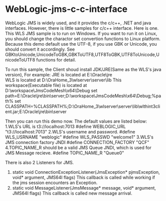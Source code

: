 # WebLogic-jms-c-c-interface
WebLogic JMS is widely used, and it provides the c/c++, .NET and java interfaces. However, there is little samples for c/c++ interface. Here is one.
This WLS JMS sample is to run on Windows. If you want to run it on Linux, you should change the charactor set convertion functions to Linux platform.
Because this demo default use the UTF-8, if you use GBK or Unicode, you should convert it accordingly. See GBKtoUnicode,UnicodeToGBK,GBKToUTF8,UTF8ToGBK,UTF8ToUnicode,UnicodeToUTF8 functions for detail.


To run this sample, the Client shoud install JDK/JRE(Same as the WLS's java version),
For example:
JRE is located at E:\Oracle\jre\
WLS is located at D:\OraHome_3\wlserver\server\lib
This workspace(Executable file) is located at D:\workspace\JmsCodeMesh\x64\Debug
set path=E:\Oracle\jre\bin\server;D:\workspace\JmsCodeMesh\x64\Debug;%path%
set CLASSPATH=%CLASSPATH%;D:\OraHome_3\wlserver\server\lib\wlthint3client.jar;E:\Oracle\jre\bin\server

Then you can run this demo now.
The default values are listed below:
1.WLS's URL is t3://localhost:7013
#define WEBLOGIC_URL "t3://localhost:7013"
2.WLS's username and password.
#define WLS_USRNAME "weblogic"
#define WLS_PASSWD "welcome1"
3.WLS's JMS connection factory JNDI
#define CONNECTION_FACTORY "QCF"
4.TOPIC_NAME_R should be a valid JMS Queue JNDI, which is used for JMS Message recieve.
#define TOPIC_NAME_R "Queue0"

There is also 2 Listeners for JMS.
1. static void ConnectionExceptionListener(JmsException* pjmsException, void* argument, JMS64I flags)
This callback is called while working if the jms session encounters an Exception.
2. static void MessageListener(JmsMessage* message, void* argument, JMS64I flags)
This callback is called new message arrival.
